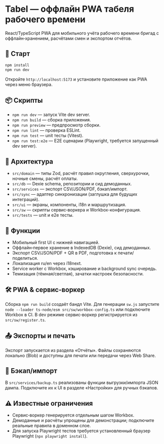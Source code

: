 # Tabel — оффлайн PWA табеля рабочего времени

React/TypeScript PWA для мобильного учёта рабочего времени бригад с оффлайн‑хранением, расчётами смен и экспортом отчётов.

## 🚀 Старт

```bash
npm install
npm run dev
```

Откройте `http://localhost:5173` и установите приложение как PWA через меню браузера.

## 📦 Скрипты

- `npm run dev` — запуск Vite dev server.
- `npm run build` — сборка приложения.
- `npm run preview` — предпросмотр сборки.
- `npm run lint` — проверка ESLint.
- `npm run test` — unit тесты (Vitest).
- `npm run test:e2e` — E2E сценарии (Playwright, требуется запущенный dev server).

## 🧱 Архитектура

- `src/domain` — типы Zod, расчёт правил округления, сверхурочки, ночные смены, расчёт оплаты.
- `src/db` — Dexie schema, репозитории и сид демоданных.
- `src/services` — экспорт CSV/JSON/PDF, бэкап/импорт.
- `src/sync` — адаптер синхронизации (заглушка для будущих интеграций).
- `src/ui` — экраны, компоненты, i18n и маршрутизация.
- `src/sw` — скрипты сервис‑воркера и Workbox-конфигурация.
- `src/tests` — unit и e2e тесты.

## 📱 Функции

- Мобильный first UI с нижней навигацией.
- Оффлайн‑первое хранение в IndexedDB (Dexie), сид демоданных.
- Экспорт CSV/JSON/PDF + QR в PDF, подготовка к печати/поделиться.
- Локализация ru/en через i18next.
- Service worker с Workbox, кэширование и background sync очередь.
- Темизация (тёмная/светлая), зачатки настроек безопасности.

## 🛠️ PWA & сервис‑воркер

Сборка `npm run build` создаёт бандл Vite. Для генерации `sw.js` запустите `node --loader ts-node/esm src/sw/workbox-config.ts` или подключите Workbox в CI. В dev режиме сервис‑воркер регистрируется из `src/sw/register.ts`.

## 📤 Экспорты и печать

Экспорт запускается из раздела «Отчёты». Файлы сохраняются локально (Blob) и доступны для печати или передачи через Web Share.

## 🔐 Бэкап/импорт

В `src/services/backup.ts` реализованы функции выгрузки/импорта JSON дампа. Подключите их к UI в разделе «Настройки» для ручных бэкапов.

## ⚠️ Известные ограничения

- Сервис‑воркер генерируется отдельным шагом Workbox.
- Демоданные и расчёты упрощены для демонстрации; подключите реальные правила в доменном слое.
- Для запуска Playwright тестов требуется установленный браузер Playwright (`npx playwright install`).
